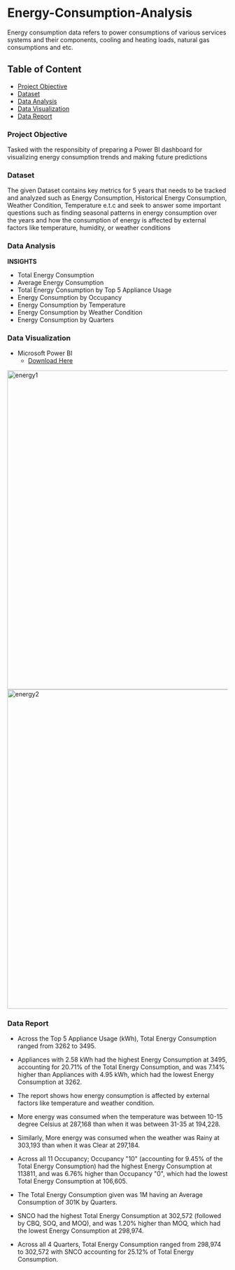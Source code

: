 # Energy-Consumption-Analysis
Energy consumption data refers to power consumptions of various services systems and their components, cooling and heating loads, natural gas consumptions and etc.

## Table of Content

- [Project Objective](#project-objective)
- [Dataset](#dataset)
- [Data Analysis](#data-analysis)
- [Data Visualization](#data-visualization)
- [Data Report](#data-report)

### Project Objective
Tasked with the responsibity of preparing a Power BI dashboard for visualizing energy consumption trends and making future predictions

### Dataset
The given Dataset contains key metrics for 5 years that needs to be tracked and analyzed such as Energy Consumption, Historical Energy Consumption, Weather Condition, Temperature e.t.c and seek to answer some important questions such as finding seasonal patterns in energy consumption over the years and how the consumption of energy is affected by external factors like temperature, humidity, or weather conditions

### Data Analysis
**INSIGHTS**
- Total Energy Consumption
- Average Energy Consumption
- Total Energy Consumption by Top 5 Appliance Usage
- Energy Consumption by Occupancy
- Energy Consumption by Temperature
- Energy Consumption by Weather Condition
- Energy Consumption by Quarters

### Data Visualization
- Microsoft Power BI
    - [Download Here](https://microsoft.com)
<img width="727" alt="energy1" src="https://github.com/user-attachments/assets/316b8761-811b-44ed-af7d-6fbfd771b05e">

<img width="728" alt="energy2" src="https://github.com/user-attachments/assets/ded1d554-b0ca-48c0-927c-f0335510ab5b">

### Data Report

- Across the Top 5 Appliance Usage (kWh), Total Energy Consumption ranged from 3262 to 3495.

- Appliances with 2.58 kWh had the highest Energy Consumption at 3495, accounting for 20.71% of the Total Energy Consumption, and was 7.14% higher than Appliances with 4.95 kWh, which had the lowest Energy Consumption at 3262.

- The report shows how energy consumption is affected by external factors like temperature and weather condition.

- More energy was consumed when the temperature was between 10-15 degree Celsius at 287,168 than when it was between 31-35 at 194,228.

- Similarly, More energy was consumed when the weather was Rainy at 303,193 than when it was Clear at 297,184.

- Across all 11 Occupancy; Occupancy "10" (accounting for 9.45% of the Total Energy Consumption) had the highest Energy Consumption at 113811, and was 6.76% higher than Occupancy "0", which had the lowest Total Energy Consumption at 106,605.﻿

- The Total Energy Consumption given was 1M having an Average Consumption of 301K by Quarters.

- SNCO had the highest Total Energy Consumption at 302,572 (followed by CBQ, SOQ, and MOQ), and was 1.20% higher than MOQ, which had the lowest Energy Consumption at 298,974.

- Across all 4 Quarters, Total Energy Consumption ranged from 298,974 to 302,572 with ﻿SNCO accounting for 25.12% of Total Energy Consumption.



